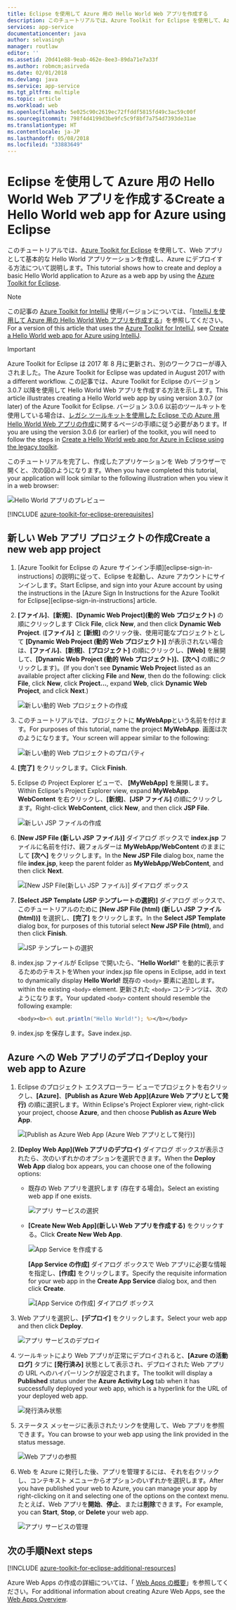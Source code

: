 ```yaml
---
title: Eclipse を使用して Azure 用の Hello World Web アプリを作成する
description: このチュートリアルでは、Azure Toolkit for Eclipse を使用して、Azure 用の Hello World Web アプリを作成する方法について説明します。
services: app-service
documentationcenter: java
author: selvasingh
manager: routlaw
editor: ''
ms.assetid: 20d41e88-9eab-462e-8ee3-89da71e7a33f
ms.author: robmcm;asirveda
ms.date: 02/01/2018
ms.devlang: java
ms.service: app-service
ms.tgt_pltfrm: multiple
ms.topic: article
ms.workload: web
ms.openlocfilehash: 5e025c90c2619ec72ffddf5815fd49c3ac59c00f
ms.sourcegitcommit: 798f4d4199d3be9fc5c9f8bf7a754d7393de31ae
ms.translationtype: HT
ms.contentlocale: ja-JP
ms.lasthandoff: 05/08/2018
ms.locfileid: "33883649"
---
```

# <a name="create-a-hello-world-web-app-for-azure-using-eclipse"></a><span data-ttu-id="16e63-103">Eclipse を使用して Azure 用の Hello World Web アプリを作成する</span><span class="sxs-lookup"><span data-stu-id="16e63-103">Create a Hello World web app for Azure using Eclipse</span></span>

<span data-ttu-id="16e63-104">このチュートリアルでは、[Azure Toolkit for Eclipse] を使用して、Web アプリとして基本的な Hello World アプリケーションを作成し、Azure にデプロイする方法について説明します。</span><span class="sxs-lookup"><span data-stu-id="16e63-104">This tutorial shows how to create and deploy a basic Hello World application to Azure as a web app by using the [Azure Toolkit for Eclipse].</span></span>

> [!NOTE]
>
> <span data-ttu-id="16e63-105">この記事の [Azure Toolkit for IntelliJ] 使用バージョンについては、「[IntelliJ を使用して Azure 用の Hello World Web アプリを作成する][intellij-hello-world]」を参照してください。</span><span class="sxs-lookup"><span data-stu-id="16e63-105">For a version of this article that uses the [Azure Toolkit for IntelliJ], see [Create a Hello World web app for Azure using IntelliJ][intellij-hello-world].</span></span>
>

> [!IMPORTANT]
> 
> <span data-ttu-id="16e63-106">Azure Toolkit for Eclipse は 2017 年 8 月に更新され、別のワークフローが導入されました。</span><span class="sxs-lookup"><span data-stu-id="16e63-106">The Azure Toolkit for Eclipse was updated in August 2017 with a different workflow.</span></span> <span data-ttu-id="16e63-107">この記事では、Azure Toolkit for Eclipse のバージョン 3.0.7 以降を使用して Hello World Web アプリを作成する方法を示します。</span><span class="sxs-lookup"><span data-stu-id="16e63-107">This article illustrates creating a Hello World web app by using version 3.0.7 (or later) of the Azure Toolkit for Eclipse.</span></span> <span data-ttu-id="16e63-108">バージョン 3.0.6 以前のツールキットを使用している場合は、[レガシ ツールキットを使用した Eclipse での Azure 用 Hello World Web アプリの作成][Legacy Version]に関するページの手順に従う必要があります。</span><span class="sxs-lookup"><span data-stu-id="16e63-108">If you are using the version 3.0.6 (or earlier) of the toolkit, you will need to follow the steps in [Create a Hello World web app for Azure in Eclipse using the legacy toolkit][Legacy Version].</span></span>
> 

<span data-ttu-id="16e63-109">このチュートリアルを完了し、作成したアプリケーションを Web ブラウザーで開くと、次の図のようになります。</span><span class="sxs-lookup"><span data-stu-id="16e63-109">When you have completed this tutorial, your application will look similar to the following illustration when you view it in a web browser:</span></span>

![Hello World アプリのプレビュー][browse-web-app]

[!INCLUDE [azure-toolkit-for-eclipse-prerequisites](../includes/azure-toolkit-for-eclipse-prerequisites.md)]

## <a name="create-a-new-web-app-project"></a><span data-ttu-id="16e63-111">新しい Web アプリ プロジェクトの作成</span><span class="sxs-lookup"><span data-stu-id="16e63-111">Create a new web app project</span></span>

1. <span data-ttu-id="16e63-112">[Azure Toolkit for Eclipse の Azure サインイン手順][eclipse-sign-in-instructions] の説明に従って、Eclipse を起動し、Azure アカウントにサインインします。</span><span class="sxs-lookup"><span data-stu-id="16e63-112">Start Eclipse, and sign into your Azure account by using the instructions in the [Azure Sign In Instructions for the Azure Toolkit for Eclipse][eclipse-sign-in-instructions] article.</span></span>

1. <span data-ttu-id="16e63-113">**[ファイル]**、**[新規]**、**[Dynamic Web Project]\(動的 Web プロジェクト\)** の順にクリックします </span><span class="sxs-lookup"><span data-stu-id="16e63-113">Click **File**, click **New**, and then click **Dynamic Web Project**.</span></span> <span data-ttu-id="16e63-114">(**[ファイル]** と **[新規]** のクリック後、使用可能なプロジェクトとして **[Dynamic Web Project (動的 Web プロジェクト)]** が表示されない場合は、**[ファイル]**、**[新規]**、**[プロジェクト]** の順にクリックし、**[Web]** を展開して、**[Dynamic Web Project (動的 Web プロジェクト)]**、**[次へ]** の順にクリックします)。</span><span class="sxs-lookup"><span data-stu-id="16e63-114">(If you don't see **Dynamic Web Project** listed as an available project after clicking **File** and **New**, then do the following: click **File**, click **New**, click **Project...**, expand **Web**, click **Dynamic Web Project**, and click **Next**.)</span></span>

   ![新しい動的 Web プロジェクトの作成][file-new-dynamic-web-project]

2. <span data-ttu-id="16e63-116">このチュートリアルでは、プロジェクトに **MyWebApp**という名前を付けます。</span><span class="sxs-lookup"><span data-stu-id="16e63-116">For purposes of this tutorial, name the project **MyWebApp**.</span></span> <span data-ttu-id="16e63-117">画面は次のようになります。</span><span class="sxs-lookup"><span data-stu-id="16e63-117">Your screen will appear similar to the following:</span></span>
   
   ![新しい動的 Web プロジェクトのプロパティ][dynamic-web-project-properties]

3. <span data-ttu-id="16e63-119">**[完了]** をクリックします。</span><span class="sxs-lookup"><span data-stu-id="16e63-119">Click **Finish**.</span></span>

4. <span data-ttu-id="16e63-120">Eclipse の Project Explorer ビューで、 **[MyWebApp]** を展開します。</span><span class="sxs-lookup"><span data-stu-id="16e63-120">Within Eclipse's Project Explorer view, expand **MyWebApp**.</span></span> <span data-ttu-id="16e63-121">**WebContent** を右クリックし、**[新規]**、**[JSP ファイル]** の順にクリックします。</span><span class="sxs-lookup"><span data-stu-id="16e63-121">Right-click **WebContent**, click **New**, and then click **JSP File**.</span></span>

   ![新しい JSP ファイルの作成][create-new-jsp-file]

5. <span data-ttu-id="16e63-123">**[New JSP File (新しい JSP ファイル)]** ダイアログ ボックスで **index.jsp** ファイルに名前を付け、親フォルダーは **MyWebApp/WebContent** のままにして **[次へ]** をクリックします。</span><span class="sxs-lookup"><span data-stu-id="16e63-123">In the **New JSP File** dialog box, name the file **index.jsp**, keep the parent folder as **MyWebApp/WebContent**, and then click **Next**.</span></span>

   ![[New JSP File\(新しい JSP ファイル\)] ダイアログ ボックス][new-jsp-file-dialog]

6. <span data-ttu-id="16e63-125">**[Select JSP Template (JSP テンプレートの選択)]** ダイアログ ボックスで、このチュートリアルのために **[New JSP File (html) (新しい JSP ファイル (html))]** を選択し、**[完了]** をクリックします。</span><span class="sxs-lookup"><span data-stu-id="16e63-125">In the **Select JSP Template** dialog box, for purposes of this tutorial select **New JSP File (html)**, and then click **Finish**.</span></span>

   ![JSP テンプレートの選択][select-jsp-template]

7. <span data-ttu-id="16e63-127">index.jsp ファイルが Eclipse で開いたら、"**Hello World!**" を動的に表示するためのテキストを</span><span class="sxs-lookup"><span data-stu-id="16e63-127">When your index.jsp file opens in Eclipse, add in text to dynamically display **Hello World!**</span></span> <span data-ttu-id="16e63-128">既存の `<body>` 要素に追加します。</span><span class="sxs-lookup"><span data-stu-id="16e63-128">within the existing `<body>` element.</span></span> <span data-ttu-id="16e63-129">更新された `<body>` コンテンツは、次のようになります。</span><span class="sxs-lookup"><span data-stu-id="16e63-129">Your updated `<body>` content should resemble the following example:</span></span>
   
   ```jsp
   <body><b><% out.println("Hello World!"); %></b></body>
   ```

8. <span data-ttu-id="16e63-130">index.jsp を保存します。</span><span class="sxs-lookup"><span data-stu-id="16e63-130">Save index.jsp.</span></span>

## <a name="deploy-your-web-app-to-azure"></a><span data-ttu-id="16e63-131">Azure への Web アプリのデプロイ</span><span class="sxs-lookup"><span data-stu-id="16e63-131">Deploy your web app to Azure</span></span>

1. <span data-ttu-id="16e63-132">Eclipse のプロジェクト エクスプローラー ビューでプロジェクトを右クリックし、**[Azure]**、**[Publish as Azure Web App]\(Azure Web アプリとして発行\)** の順に選択します。</span><span class="sxs-lookup"><span data-stu-id="16e63-132">Within Eclipse's Project Explorer view, right-click your project, choose **Azure**, and then choose **Publish as Azure Web App**.</span></span>
   
   ![[Publish as Azure Web App (Azure Web アプリとして発行)]][publish-as-azure-web-app]

1. <span data-ttu-id="16e63-134">**[Deploy Web App]\(Web アプリのデプロイ\)** ダイアログ ボックスが表示されたら、次のいずれかのオプションを選択できます。</span><span class="sxs-lookup"><span data-stu-id="16e63-134">When the **Deploy Web App** dialog box appears, you can choose one of the following options:</span></span>

   * <span data-ttu-id="16e63-135">既存の Web アプリを選択します (存在する場合)。</span><span class="sxs-lookup"><span data-stu-id="16e63-135">Select an existing web app if one exists.</span></span>

      ![アプリ サービスの選択][select-app-service]

   * <span data-ttu-id="16e63-137">**[Create New Web App]\(新しい Web アプリを作成する\)** をクリックする。</span><span class="sxs-lookup"><span data-stu-id="16e63-137">Click **Create New Web App**.</span></span>

      ![App Service を作成する][create-app-service]

      <span data-ttu-id="16e63-139">**[App Service の作成]** ダイアログ ボックスで Web アプリに必要な情報を指定し、**[作成]** をクリックします。</span><span class="sxs-lookup"><span data-stu-id="16e63-139">Specify the requisite information for your web app in the **Create App Service** dialog box, and then click **Create**.</span></span>

      ![[App Service の作成] ダイアログ ボックス][create-app-service-dialog]

1. <span data-ttu-id="16e63-141">Web アプリを選択し、**[デプロイ]** をクリックします。</span><span class="sxs-lookup"><span data-stu-id="16e63-141">Select your web app and then click **Deploy**.</span></span>

   ![アプリ サービスのデプロイ][deploy-app-service]

1. <span data-ttu-id="16e63-143">ツールキットにより Web アプリが正常にデプロイされると、**[Azure の活動ログ]** タブに **[発行済み]** 状態として表示され、デプロイされた Web アプリの URL へのハイパーリンクが設定されます。</span><span class="sxs-lookup"><span data-stu-id="16e63-143">The toolkit will display a **Published** status under the **Azure Activity Log** tab when it has successfully deployed your web app, which is a hyperlink for the URL of your deployed web app.</span></span>

   ![発行済み状態][publish-status]

1. <span data-ttu-id="16e63-145">ステータス メッセージに表示されたリンクを使用して、Web アプリを参照できます。</span><span class="sxs-lookup"><span data-stu-id="16e63-145">You can browse to your web app using the link provided in the status message.</span></span>

   ![Web アプリの参照][browse-web-app]

1. <span data-ttu-id="16e63-147">Web を Azure に発行した後、アプリを管理するには、それを右クリックし、コンテキスト メニューからオプションのいずれかを選択します。</span><span class="sxs-lookup"><span data-stu-id="16e63-147">After you have published your web to Azure, you can manage your app by right-clicking on it and selecting one of the options on the context menu.</span></span> <span data-ttu-id="16e63-148">たとえば、Web アプリを**開始**、**停止**、または**削除**できます。</span><span class="sxs-lookup"><span data-stu-id="16e63-148">For example, you can **Start**, **Stop**, or **Delete** your web app.</span></span>

   ![アプリ サービスの管理][manage-app-service]

## <a name="next-steps"></a><span data-ttu-id="16e63-150">次の手順</span><span class="sxs-lookup"><span data-stu-id="16e63-150">Next steps</span></span>

[!INCLUDE [azure-toolkit-for-eclipse-additional-resources](../includes/azure-toolkit-for-eclipse-additional-resources.md)]

<span data-ttu-id="16e63-151">Azure Web Apps の作成の詳細については、「 [Web Apps の概要]」を参照してください。</span><span class="sxs-lookup"><span data-stu-id="16e63-151">For additional information about creating Azure Web Apps, see the [Web Apps Overview].</span></span>

<!-- URL List -->

[Azure Toolkit for Eclipse]: azure-toolkit-for-eclipse.md
[Azure Toolkit for IntelliJ]: ../intellij/azure-toolkit-for-intellij.md
[intellij-hello-world]: ../intellij/azure-toolkit-for-intellij-create-hello-world-web-app.md
[Web Apps の概要]: /azure/app-service/app-service-web-overview
[Web Apps Overview]: /azure/app-service/app-service-web-overview
[Apache Tomcat]: http://tomcat.apache.org/
[Jetty]: http://www.eclipse.org/jetty/
[Legacy Version]: azure-toolkit-for-eclipse-create-hello-world-web-app-legacy-version.md

<!-- IMG List -->

[browse-web-app]: ./media/azure-toolkit-for-eclipse-create-hello-world-web-app/browse-web-app.png
[file-new-dynamic-web-project]: ./media/azure-toolkit-for-eclipse-create-hello-world-web-app/file-new-dynamic-web-project.png
[dynamic-web-project-properties]: ./media/azure-toolkit-for-eclipse-create-hello-world-web-app/dynamic-web-project-properties.png
[create-new-jsp-file]: ./media/azure-toolkit-for-eclipse-create-hello-world-web-app/create-new-jsp-file.png
[new-jsp-file-dialog]: ./media/azure-toolkit-for-eclipse-create-hello-world-web-app/new-jsp-file-dialog.png
[select-jsp-template]: ./media/azure-toolkit-for-eclipse-create-hello-world-web-app/select-jsp-template.png
[publish-as-azure-web-app]: ./media/azure-toolkit-for-eclipse-create-hello-world-web-app/publish-as-azure-web-app.png
[deploy-web-app-dialog]: ./media/azure-toolkit-for-eclipse-create-hello-world-web-app/deploy-web-app-dialog.png
[select-app-service]: ./media/azure-toolkit-for-eclipse-create-hello-world-web-app/select-app-service.png
[create-app-service-dialog]: ./media/azure-toolkit-for-eclipse-create-hello-world-web-app/create-app-service-dialog.png
[publish-status]: ./media/azure-toolkit-for-eclipse-create-hello-world-web-app/publish-status.png
[create-app-service]: ./media/azure-toolkit-for-eclipse-create-hello-world-web-app/create-app-service.png
[deploy-app-service]: ./media/azure-toolkit-for-eclipse-create-hello-world-web-app/deploy-app-service.png
[manage-app-service]: ./media/azure-toolkit-for-eclipse-create-hello-world-web-app/manage-app-service.png
